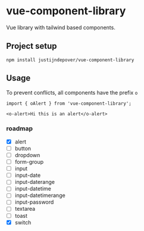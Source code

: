 # vue-component-library
Vue library with tailwind based components.

## Project setup
```
npm install justijndepover/vue-component-library
```

## Usage
To prevent conflicts, all components have the prefix `o`

```vue
import { oAlert } from 'vue-component-library';

<o-alert>Hi this is an alert</o-alert>
```

### roadmap
- [x] alert
- [ ] button
- [ ] dropdown
- [ ] form-group
- [ ] input
- [ ] input-date
- [ ] input-daterange
- [ ] input-datetime
- [ ] input-datetimerange
- [ ] input-password
- [ ] textarea
- [ ] toast
- [x] switch
